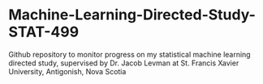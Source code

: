 # Machine-Learning-Directed-Study-STAT-499
Github repository to monitor progress on my statistical machine learning directed study, supervised by Dr. Jacob Levman at St. Francis Xavier University, Antigonish, Nova Scotia

